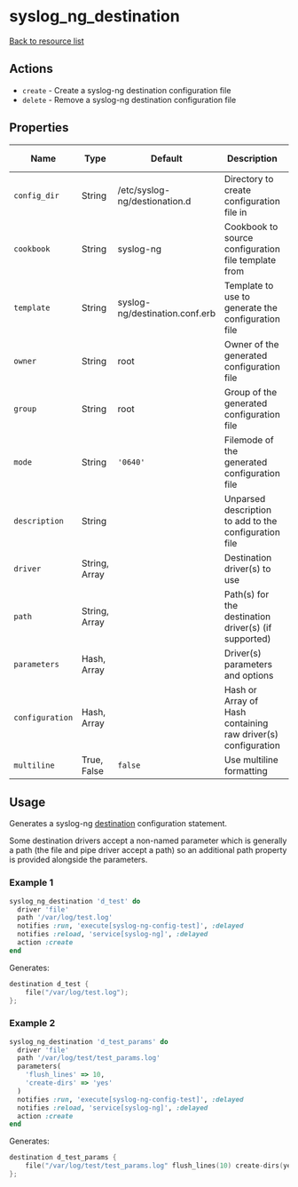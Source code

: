 # syslog_ng_destination

[Back to resource list](../README.md#resources)

## Actions

- `create` - Create a syslog-ng destination configuration file
- `delete` - Remove a syslog-ng destination configuration file

## Properties

| Name                   | Type          | Default                          | Description                                                         | Allowed Values      |
| ---------------------- | ------------- | -------------------------------- | ------------------------------------------------------------------- | ------------------- |
| `config_dir`           | String        | /etc/syslog-ng/destionation.d    | Directory to create configuration file in                           |                     |
| `cookbook`             | String        | syslog-ng                        | Cookbook to source configuration file template from                 |                     |
| `template`             | String        | syslog-ng/destination.conf.erb   | Template to use to generate the configuration file                  |                     |
| `owner`                | String        | root                             | Owner of the generated configuration file                           |                     |
| `group`                | String        | root                             | Group of the generated configuration file                           |                     |
| `mode`                 | String        | `'0640'`                         | Filemode of the generated configuration file                        |                     |
| `description`          | String        |                                  | Unparsed description to add to the configuration file               |                     |
| `driver`               | String, Array |                                  | Destination driver(s) to use                                        |                     |
| `path`                 | String, Array |                                  | Path(s) for the destination driver(s) (if supported)                |                     |
| `parameters`           | Hash, Array   |                                  | Driver(s) parameters and options                                    |                     |
| `configuration`        | Hash, Array   |                                  | Hash or Array of Hash containing raw driver(s) configuration        |                     |
| `multiline`            | True, False   | `false`                          | Use multiline formatting                                            |                     |

## Usage

Generates a syslog-ng [destination](https://www.syslog-ng.com/technical-documents/doc/syslog-ng-open-source-edition/3.25/administration-guide/30#TOPIC-1349402) configuration statement.

Some destination drivers accept a non-named parameter which is generally a path (the file and pipe driver accept a path) so an additional path property is provided alongside the parameters.

### Example 1

```ruby
syslog_ng_destination 'd_test' do
  driver 'file'
  path '/var/log/test.log'
  notifies :run, 'execute[syslog-ng-config-test]', :delayed
  notifies :reload, 'service[syslog-ng]', :delayed
  action :create
end
```

Generates:

```c
destination d_test {
    file("/var/log/test.log");
};
```

### Example 2

```ruby
syslog_ng_destination 'd_test_params' do
  driver 'file'
  path '/var/log/test/test_params.log'
  parameters(
    'flush_lines' => 10,
    'create-dirs' => 'yes'
  )
  notifies :run, 'execute[syslog-ng-config-test]', :delayed
  notifies :reload, 'service[syslog-ng]', :delayed
  action :create
end
```

Generates:

```c
destination d_test_params {
    file("/var/log/test/test_params.log" flush_lines(10) create-dirs(yes));
};
```
